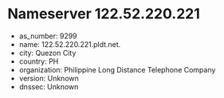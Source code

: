 # Nameserver 122.52.220.221

* as_number: 9299
* name: 122.52.220.221.pldt.net.
* city: Quezon City
* country: PH
* organization: Philippine Long Distance Telephone Company
* version: Unknown
* dnssec: Unknown
